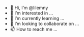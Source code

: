 - 👋 Hi, I’m @lilemny
- 👀 I’m interested in ...
- 🌱 I’m currently learning ...
- 💞️ I’m looking to collaborate on ...
- 📫 How to reach me ...

<!---
lilemny/lilemny is a ✨ special ✨ repository because its `README.md` (this file) appears on your GitHub profile.
You can click the Preview link to take a look at your changes.
--->
